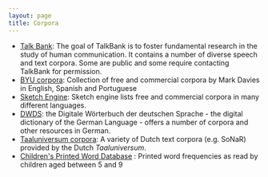 ```yaml
---
layout: page
title: Corpora
---
```


- [Talk Bank](https://talkbank.org/): The goal of TalkBank is to foster fundamental research in the study of human communication. It contains a number of diverse speech and text corpora. Some are public and some require contacting TalkBank for permission.
- [BYU corpora](https://corpus.byu.edu/): Collection of free and commercial corpora by Mark Davies in English, Spanish and Portuguese 
- [Sketch Engine](https://www.sketchengine.eu/user-guide/user-manual/corpora/corpora-list/): Sketch engine lists free and commercial corpora in many different languages.
- [DWDS](https://www.dwds.de): the Digitale Wörterbuch der deutschen Sprache - the digital dictionary of the German Language - offers a number of corpora and other resources in German.
- [Taaluniversum corpora](http://taalunieversum.org/inhoud/corpora/d-coi-en-sonar): A variety of Dutch text corpora (e.g. SoNaR) provided by the Dutch *Taaluniversum*.
- [Children's Printed Word Database](http://www.essex.ac.uk/psychology/cpwd/) : Printed word frequencies as read by children aged between 5 and 9

